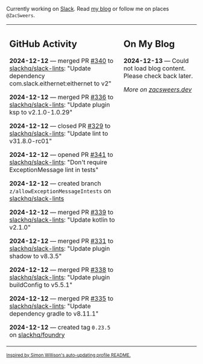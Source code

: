 Currently working on [Slack](https://slack.com/). Read [my blog](https://zacsweers.dev/) or follow me on places `@ZacSweers`.

<table><tr><td valign="top" width="60%">

## GitHub Activity
<!-- githubActivity starts -->
**2024-12-12** — merged PR [#340](https://github.com/slackhq/slack-lints/pull/340) to [slackhq/slack-lints](https://github.com/slackhq/slack-lints): "Update dependency com.slack.eithernet:eithernet to v2"

**2024-12-12** — merged PR [#336](https://github.com/slackhq/slack-lints/pull/336) to [slackhq/slack-lints](https://github.com/slackhq/slack-lints): "Update plugin ksp to v2.1.0-1.0.29"

**2024-12-12** — closed PR [#329](https://github.com/slackhq/slack-lints/pull/329) to [slackhq/slack-lints](https://github.com/slackhq/slack-lints): "Update lint to v31.8.0-rc01"

**2024-12-12** — opened PR [#341](https://github.com/slackhq/slack-lints/pull/341) to [slackhq/slack-lints](https://github.com/slackhq/slack-lints): "Don't require ExceptionMessage lint in tests"

**2024-12-12** — created branch `z/allowExceptionMessageIntests` on [slackhq/slack-lints](https://github.com/slackhq/slack-lints)

**2024-12-12** — merged PR [#339](https://github.com/slackhq/slack-lints/pull/339) to [slackhq/slack-lints](https://github.com/slackhq/slack-lints): "Update kotlin to v2.1.0"

**2024-12-12** — merged PR [#331](https://github.com/slackhq/slack-lints/pull/331) to [slackhq/slack-lints](https://github.com/slackhq/slack-lints): "Update plugin shadow to v8.3.5"

**2024-12-12** — merged PR [#338](https://github.com/slackhq/slack-lints/pull/338) to [slackhq/slack-lints](https://github.com/slackhq/slack-lints): "Update plugin buildConfig to v5.5.1"

**2024-12-12** — merged PR [#335](https://github.com/slackhq/slack-lints/pull/335) to [slackhq/slack-lints](https://github.com/slackhq/slack-lints): "Update dependency gradle to v8.11.1"

**2024-12-12** — created tag `0.23.5` on [slackhq/foundry](https://github.com/slackhq/foundry)
<!-- githubActivity ends -->
</td><td valign="top" width="40%">

## On My Blog
<!-- blog starts -->
**2024-12-13** — Could not load blog content. Please check back later.
<!-- blog ends -->
_More on [zacsweers.dev](https://zacsweers.dev/)_
</td></tr></table>

<sub><a href="https://simonwillison.net/2020/Jul/10/self-updating-profile-readme/">Inspired by Simon Willison's auto-updating profile README.</a></sub>